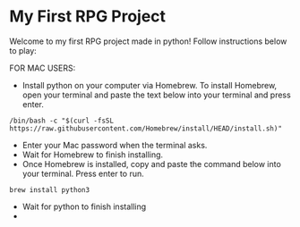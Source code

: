 # My First RPG Project

Welcome to my first RPG project made in python! Follow instructions below to play:

FOR MAC USERS:

- Install python on your computer via Homebrew. To install Homebrew, open your terminal and paste the text below into your terminal and press enter.

```
/bin/bash -c "$(curl -fsSL https://raw.githubusercontent.com/Homebrew/install/HEAD/install.sh)"
```

- Enter your Mac password when the terminal asks.
- Wait for Homebrew to finish installing.
- Once Homebrew is installed, copy and paste the command below into your terminal. Press enter to run.

```
brew install python3
```

- Wait for python to finish installing
-
